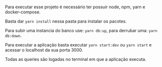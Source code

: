 Para executar esse projeto é necessário ter possuir node, npm, yarn e docker-compose.

Basta dar `yarn install` nessa pasta para instalar os pacotes.

Para subir uma instancia do banco use: `yarn db:up`, para derrubar uma: `yarn db:down`. 

Para executar a aplicação basta executar `yarn start:dev` ou `yarn start` e acessar o localhost da sua porta 3000.

Todas as queries são logadas no terminal em que a aplicação executa.
